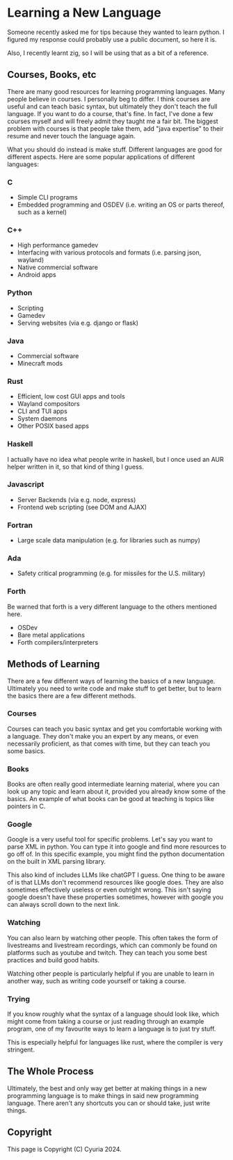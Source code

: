 # Learning a New Language

Someone recently asked me for tips because they wanted to learn python. I
figured my response could probably use a public document, so here it is.

Also, I recently learnt zig, so I will be using that as a bit of a reference.

## Courses, Books, etc

There are many good resources for learning programming languages. Many people
believe in courses. I personally beg to differ. I think courses are useful and
can teach basic syntax, but ultimately they don't teach the full language. If
you want to do a course, that's fine. In fact, I've done a few courses myself
and will freely admit they taught me a fair bit. The biggest problem with
courses is that people take them, add "java expertise" to their resume and never
touch the language again.

What you should do instead is make stuff. Different languages are good for
different aspects. Here are some popular applications of different languages:

### C

*   Simple CLI programs
*   Embedded programming and OSDEV (i.e. writing an OS or parts thereof, such as a
    kernel)

### C++

*   High performance gamedev
*   Interfacing with various protocols and formats (i.e. parsing json, wayland)
*   Native commercial software
*   Android apps

### Python

*   Scripting
*   Gamedev
*   Serving websites (via e.g. django or flask)

### Java

*   Commercial software
*   Minecraft mods

### Rust

*   Efficient, low cost GUI apps and tools
*   Wayland compositors
*   CLI and TUI apps
*   System daemons
*   Other POSIX based apps

### Haskell

I actually have no idea what people write in haskell, but I once used an AUR
helper written in it, so that kind of thing I guess.

### Javascript

*   Server Backends (via e.g. node, express)
*   Frontend web scripting (see DOM and AJAX)

### Fortran

*   Large scale data manipulation (e.g. for libraries such as numpy)

### Ada

*   Safety critical programming (e.g. for missiles for the U.S. military)

### Forth

Be warned that forth is a very different language to the others mentioned here.

*   OSDev
*   Bare metal applications
*   Forth compilers/interpreters

## Methods of Learning

There are a few different ways of learning the basics of a new language.
Ultimately you need to write code and make stuff to get better, but to learn the
basics there are a few different methods.

### Courses

Courses can teach you basic syntax and get you comfortable working with a
language. They don't make you an expert by any means, or even necessarily
proficient, as that comes with time, but they can teach you some basics.

### Books

Books are often really good intermediate learning material, where you can look
up any topic and learn about it, provided you already know some of the basics.
An example of what books can be good at teaching is topics like pointers in C.

### Google

Google is a very useful tool for specific problems. Let's say you want to parse
XML in python. You can type it into google and find more resources to go off of.
In this specific example, you might find the python documentation on the built
in XML parsing library.

This also kind of includes LLMs like chatGPT I guess. One thing to be aware of
is that LLMs don't recommend resources like google does. They are also sometimes
effectively useless or even outright wrong. This isn't saying google doesn't
have these properties sometimes, however with google you can always scroll down
to the next link.

### Watching

You can also learn by watching other people. This often takes the form of
livestreams and livestream recordings, which can commonly be found on platforms
such as youtube and twitch. They can teach you some best practices and build
good habits.

Watching other people is particularly helpful if you are unable to learn in
another way, such as writing code yourself or taking a course.

### Trying

If you know roughly what the syntax of a language should look like, which might
come from taking a course or just reading through an example program, one of my
favourite ways to learn a language is to just try stuff.

This is especially helpful for languages like rust, where the compiler is very
stringent.

## The Whole Process

Ultimately, the best and only way get better at making things in a new
programming language is to make things in said new programming language. There
aren't any shortcuts you can or should take, just write things.

## Copyright

This page is Copyright (C) Cyuria 2024.
